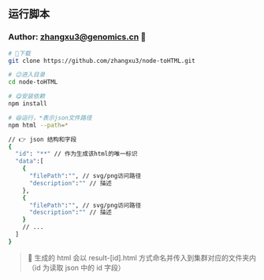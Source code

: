 ## 运行脚本

### Author: zhangxu3@genomics.cn 🚀

```bash
# 🥳下载
git clone https://github.com/zhangxu3/node-toHTML.git

# 😉进入目录
cd node-toHTML

# 😋安装依赖
npm install

# 😆运行，*表示json文件路径
npm html --path=*
```

```bash
// 👉 json 结构和字段
{
  "id": "**" // 作为生成该html的唯一标识
  "data":[
    {
      "filePath":"", // svg/png访问路径
      "description":"" // 描述
    },
    {
      "filePath":"", // svg/png访问路径
      "description":"" // 描述
    }
    // ...
  ]
}
```

> 🚨 生成的 html 会以 result-[id].html 方式命名并传入到集群对应的文件夹内（id 为读取 json 中的 id 字段）

